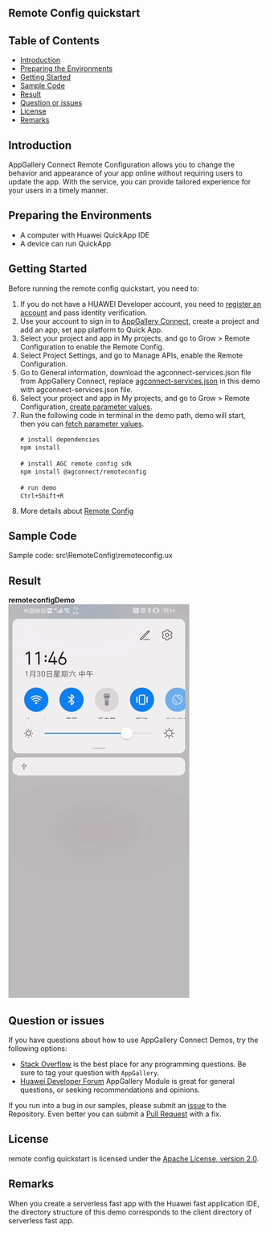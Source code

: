 ## Remote Config quickstart

## Table of Contents

 * [Introduction](#introduction)
 * [Preparing the Environments](#preparing-the-environments)
 * [Getting Started](#getting-started)
 * [Sample Code](#sample-Code)
 * [Result](#result)
 * [Question or issues](#question-or-issues)
 * [License](#license)
 * [Remarks](#Remarks)

## Introduction
AppGallery Connect Remote Configuration allows you to change the behavior and appearance of your app online without requiring users to update the app. With the service, you can provide tailored experience for your users in a timely manner.

## Preparing the Environments
* A computer with Huawei QuickApp IDE
* A device can run QuickApp

## Getting Started
Before running the remote config quickstart, you need to:
1. If you do not have a HUAWEI Developer account, you need to [register an account](https://developer.huawei.com/consumer/en/doc/start/registration-and-verification-0000001053628148) and pass identity verification.
2. Use your account to sign in to [AppGallery Connect](https://developer.huawei.com/consumer/en/doc/development/AppGallery-connect-Guides/agc-get-started), create a project and add an app, set app platform to Quick App.
3. Select your project and app in My projects, and go to Grow > Remote Configuration to enable the Remote Config.
4. Select Project Settings, and go to Manage APIs, enable the Remote Configuration.
5. Go to General information, download the agconnect-services.json file from AppGallery Connect, replace [agconnect-services.json](./agconnect-services.json) in this demo with agconnect-services.json file.
6. Select your project and app in My projects, and go to Grow > Remote Configuration, [create parameter values](https://developer.huawei.com/consumer/en/doc/development/AppGallery-connect-Guides/agc-remoteconfig-web-cloudconfig-0000001056699160).
7. Run the following code in terminal in the demo path, demo will start, then you can [fetch parameter values](https://developer.huawei.com/consumer/en/doc/development/AppGallery-connect-Guides/agc-remoteconfig-web-obtainconfig-0000001056621220).
    ``` 
    # install dependencies
    npm install
    
    # install AGC remote config sdk
    npm install @agconnect/remoteconfig
    
    # run demo
    Ctrl+Shift+R
    ```
8. More details about [Remote Config]()

## Sample Code

Sample code: src\RemoteConfig\remoteconfig.ux

## Result

**remoteconfigDemo**</br>
<img src="image/remoteconfigQuickApp.gif" alt="remoteconfigDemo" height="782"/>

## Question or issues

If you have questions about how to use AppGallery Connect Demos, try the following options:
* [Stack Overflow](https://stackoverflow.com/) is the best place for any programming questions. Be sure to tag your question with `AppGallery`.
* [Huawei Developer Forum](https://forums.developer.huawei.com/forumPortal/en/home) AppGallery Module is great for general questions, or seeking recommendations and opinions.

If you run into a bug in our samples, please submit an [issue](https://github.com/AppGalleryConnect/agc-demos/issues) to the Repository. Even better you can submit a [Pull Request](https://github.com/AppGalleryConnect/agc-demos/pulls) with a fix.

## License
remote config quickstart is licensed under the [Apache License, version 2.0](http://www.apache.org/licenses/LICENSE-2.0).

## Remarks
When you create a serverless fast app with the Huawei fast application IDE, the directory structure of this demo corresponds to the client directory of serverless fast app.